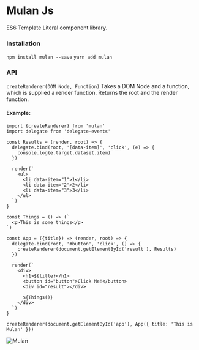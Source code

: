 # Mulan Js
ES6 Template Literal component library.

### Installation
```npm install mulan --save```
```yarn add mulan```

### API
```createRenderer(DOM Node, Function)```
Takes a DOM Node and a function, which is supplied a render function.
Returns the root and the render function.

#### Example:
```
import {createRenderer} from 'mulan'
import delegate from 'delegate-events'

const Results = (render, root) => {
  delegate.bind(root, '[data-item]', 'click', (e) => {
    console.log(e.target.dataset.item)
  })

  render(`
    <ul>
      <li data-item="1">1</li>
      <li data-item="2">2</li>
      <li data-item="3">3</li>
    </ul>
  `)
}

const Things = () => (`
  <p>This is some things</p>
`)

const App = ({title}) => (render, root) => {
  delegate.bind(root, '#button', 'click', () => {
    createRenderer(document.getElementById('result'), Results)
  })

  render(`
    <div>
      <h1>${title}</h1>
      <button id="button">Click Me!</button>
      <div id="result"></div>

      ${Things()}
    </div>
  `)
}

createRenderer(document.getElementById('app'), App({ title: 'This is Mulan' }))
```

![Mulan](mulan.jpg)